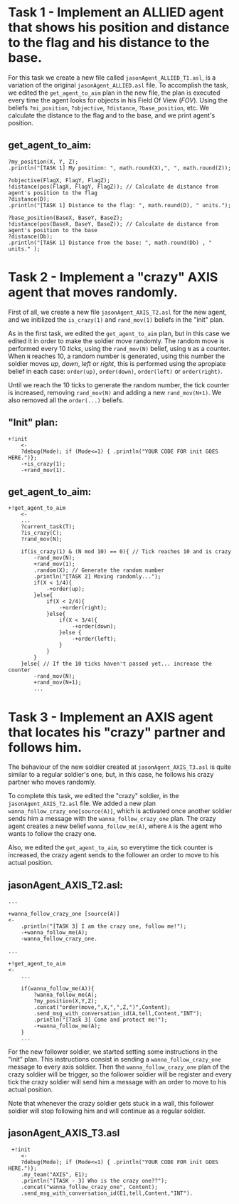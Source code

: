 # Task 1 - Implement an ALLIED agent that shows his position and distance to the flag and his distance to the base.
For this task we create a new file called `jasonAgent_ALLIED_T1.asl`, is a variation of the original `jasonAgent_ALLIED.asl` file. To accomplish the task, we edited the `get_agent_to_aim` plan in the new file, the plan is executed every time the agent looks for objects in his Field Of View  (*FOV*). Using the beliefs `?mi_position`, `?objective`, `?distance`, `?base_position`, etc. We calculate the distance to the flag and to the base, and we print agent's position.

## get_agent_to_aim:
```
?my_position(X, Y, Z);
.println("[TASK 1] My position: ", math.round(X),", ", math.round(Z));

?objective(FlagX, FlagY, FlagZ);
!distance(pos(FlagX, FlagY, FlagZ)); // Calculate de distance from agent's position to the flag
?distance(D);
.println("[TASK 1] Distance to the flag: ", math.round(D), " units.");

?base_position(BaseX, BaseY, BaseZ);
!distance(pos(BaseX, BaseY, BaseZ)); // Calculate de distance from agent's position to the base
?distance(Db);
.println("[TASK 1] Distance from the base: ", math.round(Db) , " units." );
```

# Task 2 - Implement a "crazy" AXIS agent that moves randomly.
First of all, we create a new file `jasonAgent_AXIS_T2.asl` for the new agent, and we initilized the `is_crazy(1)` and `rand_mov(1)` beliefs in the "init" plan.

As in the first task, we edited the `get_agent_to_aim` plan, but in this case we edited it in order to make the soldier move randomly. The random move is performed every 10 *ticks*, using the `rand_mov(N)` belief, using `N` as a counter. When `N` reaches 10, a random number is generated, using this number the soldier moves *up*, *down*, *left* or *right*, this is performed using the apropiate belief in each case: `order(up)`, `order(down)`, `order(left)` or `order(right)`.

Until we reach the 10 ticks to generate the random number, the tick counter is increased, removing `rand_mov(N)` and adding a new `rand_mov(N+1)`. We also removed all the `order(...)` beliefs.

## "Init" plan:
```
+!init
    <- 
    ?debug(Mode); if (Mode<=1) { .println("YOUR CODE FOR init GOES HERE.")};
    -+is_crazy(1);
    -+rand_mov(1).
```

## get_agent_to_aim:
```
+!get_agent_to_aim
    <-
    ...
    ?current_task(T);
    ?is_crazy(C);
    ?rand_mov(N);

    if(is_crazy(1) & (N mod 10) == 0){ // Tick reaches 10 and is crazy
        -rand_mov(N);
        +rand_mov(1);
        .random(X); // Generate the random number
        .println("[TASK 2] Moving randomly...");
        if(X < 1/4){
            -+order(up);  
        }else{
            if(X < 2/4){
                -+order(right);
            }else{
                if(X < 3/4){
                    -+order(down); 
                }else {
                    -+order(left);
                }
            }
        }
    }else{ // If the 10 ticks haven't passed yet... increase the counter
        -rand_mov(N);
        +rand_mov(N+1);
        ...
```

# Task 3 - Implement an AXIS agent that locates his "crazy" partner and follows him.
The behaviour of the new soldier created at `jasonAgent_AXIS_T3.asl` is quite similar to a regular soldier's one, but, in this case, he follows his crazy partner who moves randomly.

To complete this task, we edited the "crazy" soldier, in the `jasonAgent_AXIS_T2.asl` file. We added a new plan `wanna_follow_crazy_one[source(A)]`, which is activated once another soldier sends him a message with the `wanna_follow_crazy_one` plan. The crazy agent creates a new belief `wanna_follow_me(A)`, where `A` is the agent who wants to follow the crazy one.

Also, we edited the `get_agent_to_aim`, so everytime the tick counter is increased, the crazy agent sends to the follower an order to move to his actual position.

## jasonAgent_AXIS_T2.asl:
```
...

+wanna_follow_crazy_one [source(A)]
<-
    .println("[TASK 3] I am the crazy one, follow me!");
    -+wanna_follow_me(A);
    -wanna_follow_crazy_one.

...

+!get_agent_to_aim
<-
    ...

    if(wanna_follow_me(A)){
        ?wanna_follow_me(A);
        ?my_position(X,Y,Z);
        .concat("order(move,",X,",",Z,")",Content);
        .send_msg_with_conversation_id(A,tell,Content,"INT");
        .println("[Task 3] Come and protect me!");
        -+wanna_follow_me(A);
    }
    ...
```

For the new follower soldier, we started setting some instructions in the "init" plan. This instructions consist in sending a `wanna_follow_crazy_one` message to every axis soldier. Then the `wanna_follow_crazy_one` plan of the crazy soldier will be trigger, so the follower soldier will be register and every tick the crazy soldier will send him a message with an order to move to his actual position.

Note that whenever the crazy soldier gets stuck in a wall, this follower soldier will stop following him and will continue as a regular soldier.

## jasonAgent_AXIS_T3.asl
```
 +!init
    <-  
    ?debug(Mode); if (Mode<=1) { .println("YOUR CODE FOR init GOES HERE.")};
    .my_team("AXIS", E1);
    .println("[TASK - 3] Who is the crazy one??");
    .concat("wanna_follow_crazy_one", Content);
    .send_msg_with_conversation_id(E1,tell,Content,"INT").
```